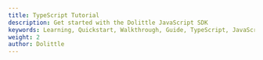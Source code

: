 ```yaml
---
title: TypeScript Tutorial
description: Get started with the Dolittle JavaScript SDK
keywords: Learning, Quickstart, Walkthrough, Guide, TypeScript, JavaScript
weight: 2
author: Dolittle
---
```


